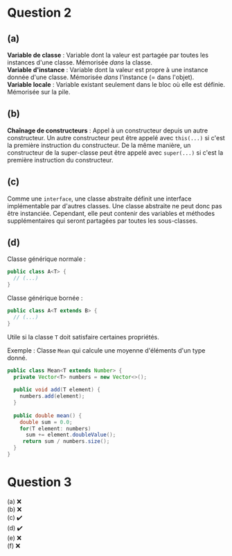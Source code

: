 
# Question 2

## (a)

**Variable de classe** : Variable dont la valeur est partagée par toutes les instances d'une classe. Mémorisée *dans* la classe.  
**Variable d'instance** : Variable dont la valeur est propre à une instance donnée d'une classe. Mémorisée *dans* l'instance (= dans l'objet).  
**Variable locale** : Variable existant seulement dans le bloc où elle est définie. Mémorisée sur la pile. 

## (b)

**Chaînage de constructeurs** : Appel à un constructeur depuis un autre constructeur. 
Un autre constructeur peut être appelé avec `this(...)` si c'est la première instruction du constructeur. 
De la même manière, un constructeur de la super-classe peut être appelé avec `super(...)` si c'est la première instruction du constructeur. 

## (c)
Comme une `interface`, une classe abstraite définit une interface implémentable par d'autres classes. 
Une classe abstraite ne peut donc pas être instanciée. 
Cependant, elle peut contenir des variables et méthodes supplémentaires qui seront partagées par toutes les sous-classes.

## (d)
Classe générique normale : 
```java
public class A<T> {
  // (...)
}
```
Classe générique bornée : 
```java
public class A<T extends B> {
  // (...)
}
```
Utile si la classe `T` doit satisfaire certaines propriétés.

Exemple : Classe `Mean` qui calcule une moyenne d'éléments d'un type donné. 
```java
public class Mean<T extends Number> {
  private Vector<T> numbers = new Vector<>();
  
  public void add(T element) {
    numbers.add(element);
  }
  
  public double mean() {
    double sum = 0.0;
    for(T element: numbers) 
      sum += element.doubleValue();
     return sum / numbers.size();
  }
}
```

# Question 3

(a) :x:  
(b) :x:  
(c) :heavy_check_mark:  
(d) :heavy_check_mark:  
(e) :x:  
(f) :x:  


